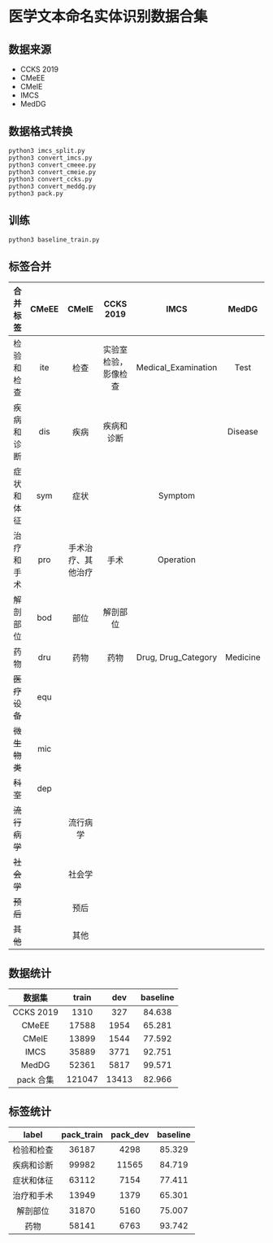 # 医学文本命名实体识别数据合集



## 数据来源

- CCKS 2019
- CMeEE
- CMeIE
- IMCS
- MedDG



## 数据格式转换

```shell
python3 imcs_split.py
python3 convert_imcs.py
python3 convert_cmeee.py
python3 convert_cmeie.py
python3 convert_ccks.py
python3 convert_meddg.py
python3 pack.py
```



## 训练

```shell
python3 baseline_train.py
```



## 标签合并
|   合并标签   | CMeEE |       CMeIE        |      CCKS 2019       |        IMCS         |  MedDG   |
| :----------: | :---: | :----------------: | :------------------: | :-----------------: | :------: |
|  检验和检查  |  ite  |        检查        | 实验室检验，影像检查 | Medical_Examination |   Test   |
|  疾病和诊断  |  dis  |        疾病        |      疾病和诊断      |                     | Disease  |
|  症状和体征  |  sym  |        症状        |                      |       Symptom       |          |
|  治疗和手术  |  pro  | 手术治疗、其他治疗 |         手术         |      Operation      |          |
|   解剖部位   |  bod  |        部位        |       解剖部位       |                     |          |
|     药物     |  dru  |        药物        |         药物         | Drug, Drug_Category | Medicine |
| ~~医疗设备~~ |  equ  |                    |                      |                     |          |
| ~~微生物类~~ |  mic  |                    |                      |                     |          |
|   ~~科室~~   |  dep  |                    |                      |                     |          |
| ~~流行病学~~ |       |      流行病学      |                      |                     |          |
|  ~~社会学~~  |       |       社会学       |                      |                     |          |
|   ~~预后~~   |       |        预后        |                      |                     |          |
|   ~~其他~~   |       |        其他        |                      |                     |          |



## 数据统计

| 数据集 | train | dev  | baseline |
| :----: | :---: | :--: | :------: |
| CCKS 2019 | 1310  | 327  | 84.638 |
| CMeEE  | 17588 | 1954 | 65.281 |
| CMeIE  | 13899 | 1544 | 77.592 |
| IMCS   | 35889 | 3771 | 92.751 |
| MedDG  | 52361 | 5817 | 99.571 |
| pack 合集 | 121047 | 13413 | 82.966 |



## 标签统计

|   label    | pack_train | pack_dev | baseline |
| :--------: | :--------: | :------: | :------: |
| 检验和检查 |   36187    |   4298   |  85.329  |
| 疾病和诊断 |   99982    |  11565   |  84.719  |
| 症状和体征 |   63112    |   7154   |  77.411  |
| 治疗和手术 |   13949    |   1379   |  65.301  |
|  解剖部位  |   31870    |   5160   |  75.007  |
|    药物    |   58141    |   6763   |  93.742  |

